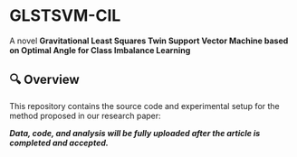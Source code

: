 
# GLSTSVM-CIL

A novel **Gravitational Least Squares Twin Support Vector Machine based on Optimal Angle for Class Imbalance Learning**

## 🔍 Overview

This repository contains the source code and experimental setup for the method proposed in our research paper:

***Data, code, and analysis will be fully uploaded after the article is completed and accepted.***
<!--
> **"An Angle-based Least Squares Generalized Weighted LSTSVM for Class Imbalance Learning"**  
> Submitted to *Journal of Applied Mathematics and Computation*, 2025.

Our proposed method is designed for binary classification tasks with high class imbalance and Gaussian noise. It integrates fuzzy membership weighting and angle-based optimization, outperforming other LS-SVM variants such as LS-ATWSVM and LSFLSTSVM-CIL.

## 🧪 Highlights

- Effective under varying class imbalance ratios (1:1 to 1:20)
- Robust to additive Gaussian noise (mean = 0, variance = 1)
- Combines the strengths of both fuzzy weighting and angle-based boundary design
- Evaluated with four performance metrics: **Accuracy**, **F1-Score**, **G-Mean**, and their **average**

## 📁 Project Structure

```
.
├── datasets/
│   └── synthetic/
├── results/
│   └── figures/
│       └── Figure_1.png
├── src/
│   ├── alsgw_lstsqvm.py
│   └── utils.py
├── notebooks/
│   └── experiments.ipynb
├── requirements.txt
└── README.md
```

## ⚙️ Installation

Make sure you have Python 3.9 or later installed. Then, install the required packages:

```bash
pip install -r requirements.txt
```

## 🚀 Running the Code

To reproduce the main experiments on synthetic datasets with Gaussian noise and varying imbalance ratios:

```bash
python src/alsgw_lstsqvm.py
```

You can also explore the Jupyter notebook:

```bash
jupyter notebook notebooks/experiments.ipynb
```

## 📊 Sample Result

The figure below demonstrates model performance across varying class imbalance ratios:

![Imbalance Rate Chart](results/figures/Figure_1.png)

- **Top-left**: Accuracy  
- **Top-right**: F1-score  
- **Bottom-left**: G-Mean  
- **Bottom-right**: Average of all three metrics  

The proposed method shows superior or equal performance in most scenarios, particularly due to its integrated dual-weight optimization structure.

## 📎 Citation

If you use this code in your research, please cite our work:

```bibtex
@article{YourLastName2025ALSGW,
  title={An Angle-based Least Squares Generalized Weighted LSTSVM for Class Imbalance Learning},
  author={Your Name and Co-authors},
  journal={Journal of Applied Mathematics and Computation},
  year={2025}
}
```

## 📜 License

This project is open-source and available under the MIT License.


## 👤 Author

**[Your Full Name]**  
Department of Mathematics, [Your University]  
GitHub: [@yourusername](https://github.com/yourusername)  
Website: [yourwebsite.com](https://yourwebsite.com)
-->
